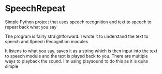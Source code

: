 # SpeechRepeat
Simple Python project that uses speech recognition and text to speech to repeat back what you say

The program is fairly straightforward. I wrote it to understand the text to speech and Speech Recognition modules

It listens to what you say, saves it as a string which is then input into the text to speech module and the text is played back to you.
There are multiple ways to playback the sound. I'm using playsound to do this as it is quite simple
